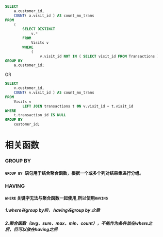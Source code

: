 ```sql
SELECT
    a.customer_id,
    COUNT( a.visit_id ) AS count_no_trans
FROM
    (
        SELECT DISTINCT
            v.*
        FROM
            Visits v
        WHERE
            (
                v.visit_id NOT IN ( SELECT visit_id FROM Transactions ))) AS a
GROUP BY
    a.customer_id;
```

OR
```sql
SELECT
    v.customer_id,
    COUNT( v.visit_id ) AS count_no_trans
FROM
    Visits v
        LEFT JOIN transactions t ON v.visit_id = t.visit_id
WHERE
    t.transaction_id IS NULL
GROUP BY
    customer_id;
```
# 相关函数
### GROUP BY
#### `GROUP BY `语句用于结合聚合函数，根据一个或多个列对结果集进行分组。

### HAVING
#### `WHERE` 关键字无法与聚合函数一起使用,所以使用`HAVING`
##### 1.where在group by前， having在group by 之后
##### 2.聚合函数（avg、sum、max、min、count），不能作为条件放在where之后，但可以放在having之后

